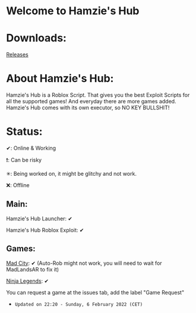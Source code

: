 # Welcome to Hamzie's Hub

# Downloads:

[Releases](https://github.com/Hamziee/Hamzies-Hub/releases)

# About Hamzie's Hub:

Hamzie's Hub is a Roblox Script. That gives you the best Exploit Scripts for all the supported games! And everyday there are more games added. Hamzie's Hub comes with its own executor, so NO KEY BULLSHIT!

# Status:
>
✔: Online & Working
>
❗: Can be risky
>
✳: Being worked on, it might be glitchy and not work.
>
❌: Offline

## Main:
>
Hamzie's Hub Launcher: ✔
>
Hamzie's Hub Roblox Exploit: ✔

## Games:
>
[Mad City](https://www.roblox.com/games/1224212277/Mad-City): ✔ (Auto-Rob might not work, you will need to wait for MadLandsAR to fix it)
>
[Ninja Legends](https://www.roblox.com/games/3956818381/Ninja-Legends): ✔
>
You can request a game at the issues tab, add the label "Game Request"
>
* `Updated on 22:20 - Sunday, 6 February 2022 (CET)`


